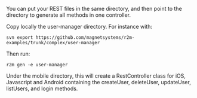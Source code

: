 You can put your REST files in the same directory, and then point to the directory to generate all methods in one controller.

Copy locally the user-manager directory. For instance with:
```
svn export https://github.com/magnetsystems/r2m-examples/trunk/complex/user-manager
```
Then run:

```
r2m gen -e user-manager
```
Under the mobile directory, this will create a RestController class for iOS, Javascript and Android containing the createUser, deleteUser, updateUser, listUsers, and login methods.
